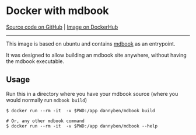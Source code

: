 Docker with mdbook
==================================================

[Source code on GitHub][github] | [Image on DockerHub][dockerhub]

---

This image is based on ubuntu and contains [mdbook] as an entrypoint.

It was designed to allow building an mdbook site anywhere, without having the
mdbook executable.


Usage
--------------------------------------------------

Run this in a directory where you have your mdbook source (where you would
normally run `mdbook build`)

```
$ docker run --rm -it  -v $PWD:/app dannyben/mdbook build

# Or, any other mdbook command
$ docker run --rm -it  -v $PWD:/app dannyben/mdbook --help
```


[mdbook]: https://github.com/rust-lang/mdBook
[github]: https://github.com/DannyBen/docker-mdbook
[dockerhub]: https://hub.docker.com/r/dannyben/mdbook
